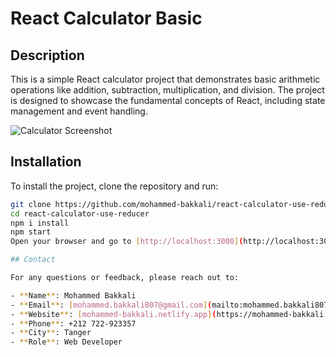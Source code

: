 # React Calculator Basic

## Description
This is a simple React calculator project that demonstrates basic arithmetic operations like addition, subtraction, multiplication, and division. The project is designed to showcase the fundamental concepts of React, including state management and event handling.

![Calculator Screenshot](assets/images/calculator.png)

## Installation

To install the project, clone the repository and run:

```bash
git clone https://github.com/mohammed-bakkali/react-calculator-use-reducer.git
cd react-calculator-use-reducer
npm i install
npm start
Open your browser and go to [http://localhost:3000](http://localhost:3000) to see the app in action.

## Contact

For any questions or feedback, please reach out to:

- **Name**: Mohammed Bakkali
- **Email**: [mohammed.bakkali807@gmail.com](mailto:mohammed.bakkali807@gmail.com)
- **Website**: [mohammed-bakkali.netlify.app](https://mohammed-bakkali.netlify.app/)
- **Phone**: +212 722-923357
- **City**: Tanger
- **Role**: Web Developer
```

